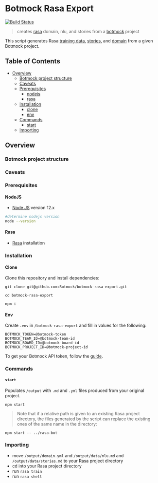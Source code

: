 # Botmock Rasa Export

[![Build Status](https://dev.azure.com/botmock/botmock-rasa-export/_apis/build/status/Botmock.botmock-rasa-export?branchName=master)](https://dev.azure.com/botmock/botmock-rasa-export/_build/latest?definitionId=5&branchName=master)

> creates [rasa](https://rasa.com) domain, nlu, and stories from a [botmock](https://botmock.com) project

This script generates Rasa [training data](https://rasa.com/docs/rasa/nlu/training-data-format/#training-data-format), [stories](https://rasa.com/docs/rasa/core/stories/#stories), and [domain](https://rasa.com/docs/rasa/core/domains/) from a given Botmock project.

## Table of Contents

* [Overview](#overview)
  * [Botmock project structure](#botmock-project-structure)
  * [Caveats](#caveats)
  * [Prerequisites](#prerequisites)
    * [nodejs](#nodejs)
    * [rasa](#rasa)
  * [Installation](#installation)
    * [clone](#clone)
    * [env](#env)
  * [Commands](#commands)
    * [start](#start)
  * [Importing](#importing)

## Overview

### Botmock project structure

### Caveats

### Prerequisites

#### NodeJS

- [Node JS](https://nodejs.org/en/) version 12.x

```bash
#determine nodejs version
node --version
```

#### Rasa

- [Rasa](https://rasa.com/docs/rasa/user-guide/installation/#quick-installation) installation

### Installation

#### Clone

Clone this repository and install dependencies:

```shell
git clone git@github.com:Botmock/botmock-rasa-export.git

cd botmock-rasa-export

npm i
```

#### Env

Create `.env` in `/botmock-rasa-export` and fill in values for the following:

```shell
BOTMOCK_TOKEN=@botmock-token
BOTMOCK_TEAM_ID=@botmock-team-id
BOTMOCK_BOARD_ID=@botmock-board-id
BOTMOCK_PROJECT_ID=@botmock-project-id
```

To get your Botmock API token, follow the [guide](http://help.botmock.com/en/articles/2334581-developer-api).

### Commands

#### `start`

Populates `/output` with `.md` and `.yml` files produced from your original project.

```shell
npm start
```

> Note that if a relative path is given to an existing Rasa project directory, the files generated by the script can replace the existing ones of the same name in the directory:

```shell
npm start -- ../rasa-bot
```

### Importing

- move `/output/domain.yml` and `/output/data/nlu.md` and `/output/data/stories.md` to your Rasa project directory
- cd into your Rasa project directory
- run `rasa train`
- run `rasa shell`
